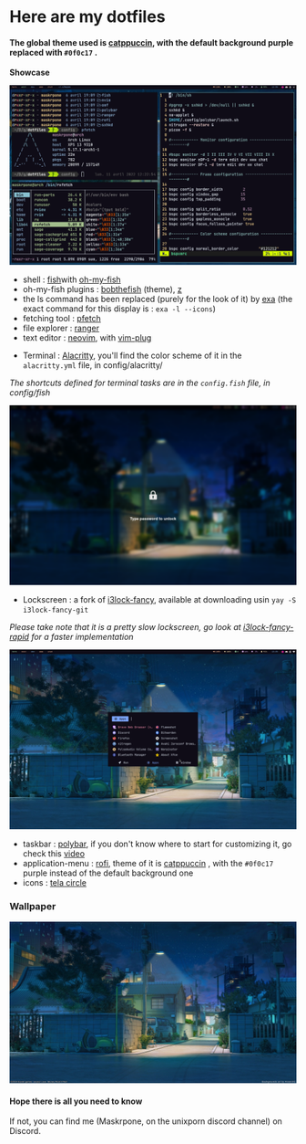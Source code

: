# Here are my dotfiles
#### The global theme used is [catppuccin](https://github.com/catppuccin/catppuccin), with the default background purple replaced with `#0f0c17` .

 **Showcase**

<img src="rice_terminal.png">

 * shell : [fish](https://github.com/fish-shell/fish-shell)with [oh-my-fish](https://github.com/oh-my-fish/oh-my-fish)
 * oh-my-fish plugins :  [bobthefish](https://github.com/oh-my-fish/theme-bobthefish) (theme), [z](https://github.com/oh-my-fish/plugin-z)
 * the ls command has been replaced (purely for the look of it) by [exa](https://github.com/ogham/exa) (the exact command for this display is : `exa -l --icons`)
 * fetching tool : [pfetch](https://github.com/dylanaraps/pfetch)
 * file explorer : [ranger](https://github.com/ranger/ranger)
 * text editor : [neovim](https://github.com/neovim/neovim), with [vim-plug](https://github.com/junegunn/vim-plug)
 - Terminal :  [Alacritty](https://github.com/alacritty/alacritty), you'll find the color scheme of it in the `alacritty.yml` file, in config/alacritty/
 
*The shortcuts defined for terminal tasks are in the `config.fish` file, in config/fish*

<img src="rice_lock.png">

- Lockscreen : a fork of [i3lock-fancy](https://github.com/meskarune/i3lock-fancy), available at downloading usin `yay -S i3lock-fancy-git`

*Please take note that it is a pretty slow lockscreen, go look at [i3lock-fancy-rapid](https://github.com/yvbbrjdr/i3lock-fancy-rapid) for a faster implementation*

<img src="rice_rofi.png">

- taskbar : [polybar](https://github.com/polybar/polybar), if you don't know where to start for customizing it, go check this [video](https://www.youtube.com/watch?v=cLB008-FJ5o)
- application-menu : [rofi](https://github.com/davatorium/rofi), theme of it is [catppuccin](https://github.com/catppuccin/catppuccin) , with the `#0f0c17` purple instead of the default background one
- icons : [tela circle](https://github.com/vinceliuice/Tela-circle-icon-theme)

### Wallpaper

<img src="wallpaper.jpg">

#### Hope there is all you need to know
If not, you can find me (Maskrpone, on the unixporn discord channel) on Discord.
